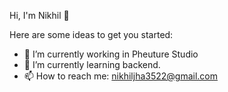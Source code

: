  Hi, I'm Nikhil 👋

Here are some ideas to get you started:

- 🔭 I’m currently working in Pheuture Studio
- 🌱 I’m currently learning backend.
- 📫 How to reach me: nikhiljha3522@gmail.com
